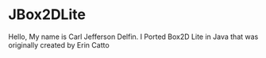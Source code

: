 # JBox2DLite
Hello, My name is Carl Jefferson Delfin. I Ported Box2D Lite in Java that was originally created by Erin Catto
